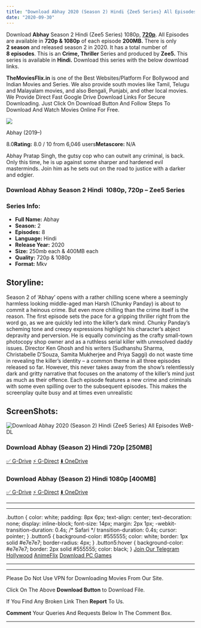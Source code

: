 ```yaml
---
title: "Download Abhay 2020 (Season 2) Hindi {Zee5 Series} All Episodes WeB-DL || 720p [250MB] || 1080p [400MB]"
date: "2020-09-30"
---
```


Download **Abhay** Season 2 Hindi (Zee5 Series) 1080p, [**720p**](https://1moviesflix.com/720p-movies/). All Episodes are available in **720p & 1080p** of each episode **200MB.** There is only **2 season** and released season 2 in 2020. It has a total number of **8 episodes**. This is an **Crime, Thriller** Series and produced by **Zee5.** This series is available in **Hindi.** Download this series with the below download links.

**TheMoviesFlix.in** is one of the Best Websites/Platform For Bollywood and Indian Movies and Series. We also provide south movies like Tamil, Telugu and Malayalam movies, and also Bengali, Punjabi, and other local movies. We Provide Direct Fast Google Drive Download Links For Secure Downloading. Just Click On Download Button And Follow Steps To Download And Watch Movies Online For Free.

[![](https://m.media-amazon.com/images/M/MV5BOTllZWE5ZGQtNTFmNS00NGZiLTlkZDktOWZmNmU3ZmRhNWRjXkEyXkFqcGdeQXVyMTIzMzg0MTM2._V1_SX300.jpg)](https://www.imdb.com/title/tt9778022/ "Abhay")

Abhay (2019–)

8.0**Rating:** 8.0 / 10 from 6,046 users**Metascore:** N/A

Abhay Pratap Singh, the gutsy cop who can outwit any criminal, is back. Only this time, he is up against some sharper and hardened evil masterminds. Join him as he sets out on the road to justice with a darker and edgier.

### Download Abhay Season 2 Hindi  1080p, 720p – Zee5 Series 

### Series Info:

- **Full Name:** Abhay
- **Season:** 2
- **Episodes:** 8
- **Language:** Hindi
- **Release Year:** 2020
- **Size:** 250mb each & 400MB each
- **Quality:** 720p & 1080p
- **Format:** Mkv

## Storyline:

Season 2 of ‘Abhay’ opens with a rather chilling scene where a seemingly harmless looking middle-aged man Harsh (Chunky Panday) is about to commit a heinous crime. But even more chilling than the crime itself is the reason. The first episode sets the pace for a gripping thriller right from the word go, as we are quickly led into the killer’s dark mind. Chunky Panday’s scheming tone and creepy expressions highlight his character’s abject depravity and perversion. He is equally convincing as the crafty small-town photocopy shop owner and as a ruthless serial killer with unresolved daddy issues. Director Ken Ghosh and his writers (Sudhanshu Sharma, Christabelle D’Souza, Samita Mukherjee and Priya Saggi) do not waste time in revealing the killer’s identity – a common theme in all three episodes released so far. However, this never takes away from the show’s relentlessly dark and gritty narrative that focuses on the anatomy of the killer’s mind just as much as their offence. Each episode features a new crime and criminals with some even spilling over to the subsequent episodes. This makes the screenplay quite busy and at times even unrealistic

## ScreenShots:

![Download Abhay 2020 (Season 2) Hindi {Zee5 Series} All Episodes WeB-DL](https://i.imgur.com/UCXN5ny.jpg)

### Download Abhay (Season 2) Hindi 720p \[250MB\]

[✅ G-Drive](https://1moviesflix.com?a270777880=WnEwZm1GOTRCck5EbXltd0hScXlaWU5KZG05TndoU0lTWDB1SGNjY2REcjcwOWgxWTVKZmFRT2drdHJvdlZ3RytFdnU0dDJkSVM2MXFyS3hWWUU5UkdSOWVLVDIxdEdFRytnSnJQZ1gvYzA9) [⚡ G-Direct](https://1moviesflix.com?a270777880=WnEwZm1GOTRCck5EbXltd0hScXlaWU5KZG05TndoU0lTWDB1SGNjY2REcjcwOWgxWTVKZmFRT2drdHJvdlZ3RzlkYXYycTVqOVBicXM4VWNVT1B5c01kdlJVbXZZcE5RM21GOW0vOW1lUFk9) [⬇️ OneDrive](https://1moviesflix.com?a270777880=WnEwZm1GOTRCck5EbXltd0hScXlaWU5KZG05TndoU0lTWDB1SGNjY2REcjcwOWgxWTVKZmFRT2drdHJvdlZ3R25GUzN3cW0vbDZPck9ocmYxWllNOUhJM2NQaDZkVHptM1BqUmVDSGFaTlE9)

### Download Abhay (Season 2) Hindi 1080p \[400MB\]

[✅ G-Drive](https://1moviesflix.com?a270777880=WnEwZm1GOTRCck5EbXltd0hScXlaWU5KZG05TndoU0lTWDB1SGNjY2REcjcwOWgxWTVKZmFRT2drdHJvdlZ3R0hHVXVrejRlcHR4d3RrUktlSEZoenpVc2lCTW95S0xsdFI5eGJtL0lndnc9) [⚡ G-Direct](https://1moviesflix.com?a270777880=WnEwZm1GOTRCck5EbXltd0hScXlaWU5KZG05TndoU0lTWDB1SGNjY2REcjcwOWgxWTVKZmFRT2drdHJvdlZ3R2pmTjFZRVVTZUcvV3dHNEJXeGpUZnJ2a1l2dGRPRm1rUXI1ZnppMEVnWEU9) [⬇️ OneDrive](https://1moviesflix.com?a270777880=WnEwZm1GOTRCck5EbXltd0hScXlaWU5KZG05TndoU0lTWDB1SGNjY2REcjcwOWgxWTVKZmFRT2drdHJvdlZ3RzlNM2t2c3VmdDlBRlRVbGNkbVdKWjF0dUt0RC9uemMyTGFEU3RhTDJoUVU9)

* * *

* * *

.button { color: white; padding: 8px 6px; text-align: center; text-decoration: none; display: inline-block; font-size: 14px; margin: 2px 1px; -webkit-transition-duration: 0.4s; /\* Safari \*/ transition-duration: 0.4s; cursor: pointer; } .button5 { background-color: #555555; color: white; border: 1px solid #e7e7e7; border-radius: 4px; } .button5:hover { background-color: #e7e7e7; border: 2px solid #555555; color: black; } [Join Our Telegram](http://gdrivepro.xyz/join.php) [Hollywood](https://moviesverse.com/) [AnimeFlix](https://animeflix.in/) [Download PC Games](https://gamesflix.net/)  

* * *

* * *

  

Please Do Not Use VPN for Downloading Movies From Our Site.

Click On The Above **Download Button** to Download File.

If You Find Any Broken Link Then **Report** To Us.

**Comment** Your Queries And Requests Below In The Comment Box.

* * *
